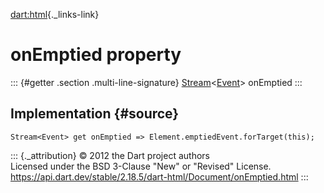 [dart:html](../../dart-html/dart-html-library){._links-link}

onEmptied property
==================

::: {#getter .section .multi-line-signature}
[Stream](../../dart-async/stream-class)\<[Event](../event-class)\>
onEmptied
:::

Implementation {#source}
--------------

``` {.language-dart data-language="dart"}
Stream<Event> get onEmptied => Element.emptiedEvent.forTarget(this);
```

::: {._attribution}
© 2012 the Dart project authors\
Licensed under the BSD 3-Clause \"New\" or \"Revised\" License.\
<https://api.dart.dev/stable/2.18.5/dart-html/Document/onEmptied.html>
:::
